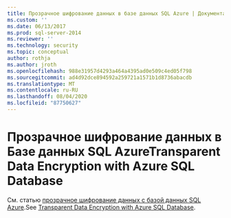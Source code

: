 ```yaml
---
title: Прозрачное шифрование данных в базе данных SQL Azure | Документация Майкрософт
ms.custom: ''
ms.date: 06/13/2017
ms.prod: sql-server-2014
ms.reviewer: ''
ms.technology: security
ms.topic: conceptual
author: rothja
ms.author: jroth
ms.openlocfilehash: 988e31957d4293a464a4395ad0e509c4ed05f798
ms.sourcegitcommit: ad4d92dce894592a259721a1571b1d8736abacdb
ms.translationtype: MT
ms.contentlocale: ru-RU
ms.lasthandoff: 08/04/2020
ms.locfileid: "87750627"
---
```

# <a name="transparent-data-encryption-with-azure-sql-database"></a><span data-ttu-id="389f5-102">Прозрачное шифрование данных в Базе данных SQL Azure</span><span class="sxs-lookup"><span data-stu-id="389f5-102">Transparent Data Encryption with Azure SQL Database</span></span>
<span data-ttu-id="389f5-103">См. статью [прозрачное шифрование данных с базой данных SQL Azure](../../database-engine/transparent-data-encryption-with-azure-sql-database.md).</span><span class="sxs-lookup"><span data-stu-id="389f5-103">See [Transparent Data Encryption with Azure SQL Database](../../database-engine/transparent-data-encryption-with-azure-sql-database.md).</span></span>
